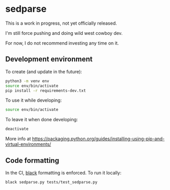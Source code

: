 # sedparse

This is a work in progress, not yet officially released.

I'm still force pushing and doing wild west cowboy dev.

For now, I do not recommend investing any time on it.


## Development environment

To create (and update in the future):

```bash
python3 -m venv env
source env/bin/activate
pip install -r requirements-dev.txt
```

To use it while developing:

```bash
source env/bin/activate
```

To leave it when done developing:

```bash
deactivate
```

More info at https://packaging.python.org/guides/installing-using-pip-and-virtual-environments/


## Code formatting

In the CI, [black](https://github.com/psf/black) formatting is enforced. To run it locally:

    black sedparse.py tests/test_sedparse.py
